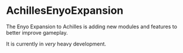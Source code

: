 # AchillesEnyoExpansion
The Enyo Expansion to Achilles is adding new modules and features to better improve gameplay.

It is currently in *very* heavy development.
